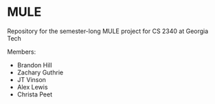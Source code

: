 # MULE
Repository for the semester-long MULE project for CS 2340 at Georgia Tech

Members:
<ul>
<li>Brandon Hill
<li>Zachary Guthrie
<li>JT Vinson
<li>Alex Lewis
<li>Christa Peet
</ul>
